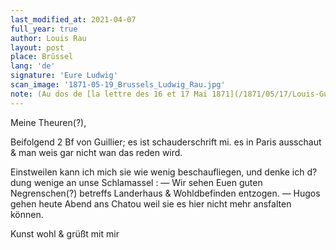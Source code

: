 ```yaml
---
last_modified_at: 2021-04-07
full_year: true
author: Louis Rau
layout: post
place: Brŭssel
lang: 'de'
signature: 'Eure Ludwig'
scan_image: '1871-05-19_Brussels_Ludwig_Rau.jpg'
note: (Au dos de [la lettre des 16 et 17 Mai 1871](/1871/05/17/Louis-Guillier.html))
---
```


Meine Theuren(?),

Beifolgend 2 Bf von
<span data-lang="fr">Guillier</span>; es ist schauderschrift mi. es
in <span data-lang="fr">Paris</span> ausschaut & man weis
gar nicht wan das reden wird.

Einstweilen kann ich mich sie
wie wenig beschaufliegen, und
denke ich d?dung wenige an unse
<span data-lang="fr">Schlamassel</span> : — Wir sehen Euen
guten Negrenschen(?) betreffs Landerhaus
& Wohldbefinden entzogen. — <span data-lang="fr">Hugos</span>
gehen heute Abend ans <span data-lang="fr">Chatou</span> weil
sie es hier nicht mehr ansfalten
können.

<span data-lang="fr">Kunst</span> wohl & grüßt
mit mir
